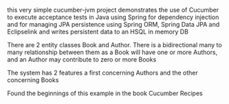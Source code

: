 
this very simple cucumber-jvm project demonstrates the use of Cucumber to execute acceptance tests in Java
using Spring for dependency injection and for managing JPA persistence using Spring ORM, Spring Data JPA and
Eclipselink and writes persistent data to an HSQL in memory DB

There are 2 entity classes Book and Author. There is a bidirectional many to many relationship between them
as a Book will have one or more Authors, and an Author may contribute to zero or more Books

The system has 2 features a first concerning Authors and the other concerning Books

Found the beginnings of this example in the book Cucumber Recipes
